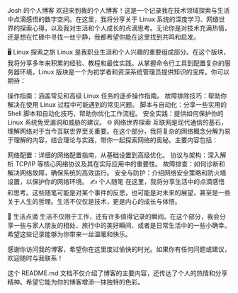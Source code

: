 Josh 的个人博客
欢迎来到我的个人博客！这是一个记录我在技术领域探索与生活中点滴感悟的数字空间。在这里，我将分享关于 Linux 系统的深度学习、网络世界的探索心得，以及我对生活和个人成长的点滴思考。无论你是对技术充满热情，还是想在忙碌中寻找一丝宁静，我都希望你能在这里找到共鸣和启发。

🖥️ Linux 探索之旅
Linux 是我职业生涯和个人兴趣的重要组成部分。在这个版块，我将分享多年来积累的经验、教程和最佳实践。从掌握命令行工具到配置复杂的服务器环境，Linux 版块是一个为初学者和资深系统管理员提供知识的宝库。你可以期待：

操作指南：涵盖常见和高级 Linux 任务的逐步操作指南。
故障排除技巧：帮助你解决在使用 Linux 过程中可能遇到的常见问题。
脚本与自动化：分享一些实用的 Shell 脚本和自动化技巧，帮助你优化工作流程。
安全实践：提供如何保护你的 Linux 系统免受漏洞和威胁的建议。
🌐 网络世界探索
互联网是现代通信的基石，理解网络对于当今互联世界至关重要。在这个部分，我将复杂的网络概念分解为易于理解的内容，结合理论与实践，带你一起探索网络的奥秘。主要内容包括：

网络配置：详细的网络配置指南，从基础设置到高级优化。
协议与架构：深入解析 TCP/IP 等核心网络协议及其在实际应用中的重要性。
故障排查：如何诊断和解决网络故障，确保系统的高效运行。
安全与防护：介绍网络安全策略和防火墙设置，以保护你的网络环境。
✍️ 个人随笔
在这里，我将分享生活中的点滴感悟和思考。这些随笔可能是对某个事件的反思，也可能是对未来的展望，甚至是一些关于人生的哲理。生活不仅仅是技术，更是内心的成长与体悟。

🌱 生活点滴
生活不仅限于工作，还有许多值得记录的瞬间。在这个部分，我会分享一些与家人朋友的相处、旅行中的美好瞬间、或者是日常生活中的一些小确幸。希望这些记录能够为你带来一丝温暖和快乐。

感谢你访问我的博客，希望你在这里度过愉快的时光。如果你有任何问题或建议，欢迎随时与我联系！

这个 README.md 文档不仅介绍了博客的主要内容，还传达了个人的热情和分享精神。希望它能为你的博客增添一抹独特的色彩。
